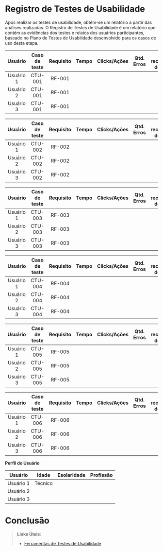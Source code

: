 # Registro de Testes de Usabilidade

Após realizar os testes de usabilidade, obtém-se um relatório a partir das análises realizadas. O Registro de Testes de Usabilidade é um relatório que contém as evidências dos testes e relatos dos usuários participantes, baseado no Plano de Testes de Usabilidade desenvolvido para os casos de uso desta etapa.


| **Usuário** | **Caso de teste** | **Requisito** | **Tempo** | **Clicks/Ações** | **Qtd. Erros** | **Se recuperou do erro** | **Dificuldade** | **Satisfação** |
| :---: | :---: | :---: | :---: | :---: | :---: | :---: | :---: | :---: |
| Usuário 1	| CTU-001	| RF-001	|  |  |  | |  | |
| Usuário 2 | CTU-001	| RF-001	|  |  |  | |  |  |
| Usuário 3	| CTU-001	| RF-001  |  |   | | |  |  |

| **Usuário** | **Caso de teste** | **Requisito** | **Tempo** | **Clicks/Ações** | **Qtd. Erros** | **Se recuperou do erro** | **Dificuldade** | **Satisfação** |
| :---: | :---: | :---: | :---: | :---: | :---: | :---: | :---: | :---: |
| Usuário 1	| CTU-002	| RF-002	|  |  |  | |  | |
| Usuário 2 | CTU-002	| RF-002	|  |  |  | |  |  |
| Usuário 3	| CTU-002	| RF-002  |  |   | | |  |  |

| **Usuário** | **Caso de teste** | **Requisito** | **Tempo** | **Clicks/Ações** | **Qtd. Erros** | **Se recuperou do erro** | **Dificuldade** | **Satisfação** |
| :---: | :---: | :---: | :---: | :---: | :---: | :---: | :---: | :---: |
| Usuário 1	| CTU-003	| RF-003	|  |  |  | |  | |
| Usuário 2 | CTU-003	| RF-003	|  |  |  | |  |  |
| Usuário 3	| CTU-003	| RF-003  |  |   | | |  |  |

| **Usuário** | **Caso de teste** | **Requisito** | **Tempo** | **Clicks/Ações** | **Qtd. Erros** | **Se recuperou do erro** | **Dificuldade** | **Satisfação** |
| :---: | :---: | :---: | :---: | :---: | :---: | :---: | :---: | :---: |
| Usuário 1	| CTU-004	| RF-004	|  |  |  | |  | |
| Usuário 2 | CTU-004	| RF-004	 	|  |  |  | |  |  |
| Usuário 3	| CTU-004	| RF-004	 |  |   | | |  |  |


| **Usuário** | **Caso de teste** | **Requisito** | **Tempo** | **Clicks/Ações** | **Qtd. Erros** | **Se recuperou do erro** | **Dificuldade** | **Satisfação** |
| :---: | :---: | :---: | :---: | :---: | :---: | :---: | :---: | :---: |
| Usuário 1	| CTU-005	| RF-005	|  |  |  | |  | |
| Usuário 2 | CTU-005	| RF-005 	|  |  |  | |  |  |
| Usuário 3	| CTU-005	| RF-005 |  |   | | |  |  |


| **Usuário** | **Caso de teste** | **Requisito** | **Tempo** | **Clicks/Ações** | **Qtd. Erros** | **Se recuperou do erro** | **Dificuldade** | **Satisfação** |
| :---: | :---: | :---: | :---: | :---: | :---: | :---: | :---: | :---: |
| Usuário 1	| CTU-006	| RF-006	|  |  |  | |  | |
| Usuário 2 | CTU-006	| RF-006 	|  |  |  | |  |  |
| Usuário 3	| CTU-006	| RF-006 |  |   | | |  |  |

**Perfil do Usuário**

| **Usuário** 	| **Idade** 	| **Esolaridade** | **Profissão** |   
| :---: | :---:	| :---: | :---: |
| Usuário 1	| Técnico 	|  |  | 
| Usuário 2 |  	|  |   | 
| Usuário 3	| 	|  |   |

# Conclusão </hr>


> **Links Úteis**:
> - [Ferramentas de Testes de Usabilidade](https://www.usability.gov/how-to-and-tools/resources/templates.html)
